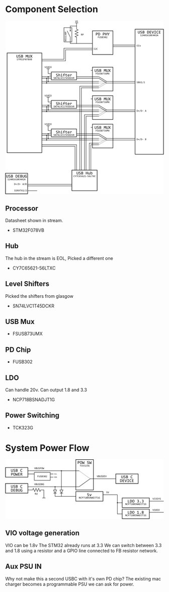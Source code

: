 # Component Selection
![Block Diagram](block-diag.png)
## Processor
Datasheet shown in stream.
* STM32F078VB

## Hub
The hub in the stream is EOL, Picked a different one
* CY7C65621-56LTXC

## Level Shifters
Picked the shifters from glasgow
* SN74LVC1T45DCKR

## USB Mux
* FSUSB73UMX

## PD Chip
* FUSB302

## LDO
Can handle 20v. Can output 1.8 and 3.3
* NCP718BSNADJT1G

## Power Switching
* TCK323G

# System Power Flow
![Power Diagram](power-flow.png)

## VIO voltage generation
VIO can be 1.8v The STM32 already runs at 3.3
We can switch between 3.3 and 1.8 using a resistor and a GPIO line connected to FB resistor network.

## Aux PSU IN
Why not make this a second USBC with it's own PD chip?
The existing mac charger becomes a programmable PSU we can ask for power.





